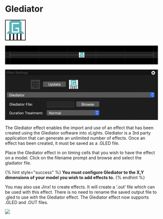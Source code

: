 # Glediator

![Icon](<../../.gitbook/assets/image (640).png>)

![Sequencer Grid](<../../.gitbook/assets/image (223).png>)

![](<../../.gitbook/assets/image (69).png>)

The Glediator effect enables the import and use of an effect that has been created using the Glediator software into xLights. Glediator is a 3rd party application that can generate an unlimited number of effects. Once an effect has been created, it must be saved as a .GLED file.

Place the Glediator effect in on timing cells that you wish to have the effect on a model. Click on the filename prompt and browse and select the gladiator file.

{% hint style="success" %}
**You must configure Glediator to the X,Y dimensions of your model you wish to add effects to.**
{% endhint %}

You may also use Jinx! to create effects. It will create a ‘.out’ file which can be used with this effect. There is no need to rename the saved output file to .gled to use with the Glediator effect. The Glediator effect now supports .GLED and .OUT files.

![](<../../.gitbook/assets/pasted image 0 (35).png>)

